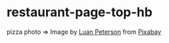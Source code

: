 # restaurant-page-top-hb

pizza photo => Image by <a href="https://pixabay.com/users/luanpeterson-5279220/?utm_source=link-attribution&utm_medium=referral&utm_campaign=image&utm_content=4369001">Luan Peterson</a> from <a href="https://pixabay.com//?utm_source=link-attribution&utm_medium=referral&utm_campaign=image&utm_content=4369001">Pixabay</a>